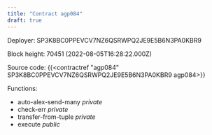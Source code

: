 ```yaml
---
title: "Contract agp084"
draft: true
---
```

Deployer: SP3K8BC0PPEVCV7NZ6QSRWPQ2JE9E5B6N3PA0KBR9


 



Block height: 70451 (2022-08-05T16:28:22.000Z)

Source code: {{<contractref "agp084" SP3K8BC0PPEVCV7NZ6QSRWPQ2JE9E5B6N3PA0KBR9 agp084>}}

Functions:

* auto-alex-send-many _private_
* check-err _private_
* transfer-from-tuple _private_
* execute _public_
